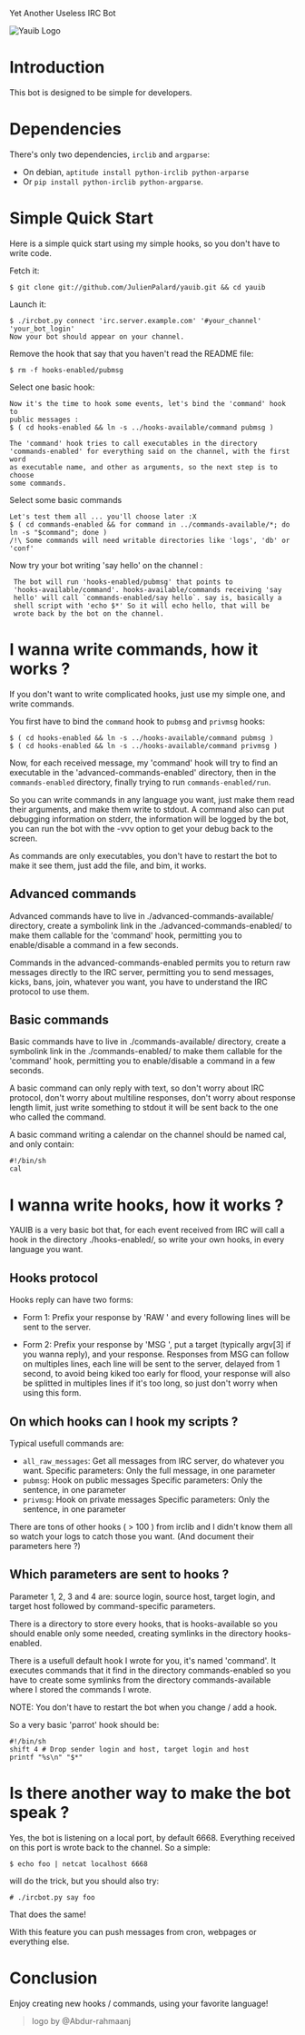 Yet Another Useless IRC Bot

![Yauib Logo](https://mdk.fr/yauib_logo.png)


# Introduction

This bot is designed to be simple for developers.


# Dependencies

There's only two dependencies, `irclib` and `argparse`:

- On debian, `aptitude install python-irclib python-arparse`
- Or `pip install python-irclib python-argparse`.


# Simple Quick Start

Here is a simple quick start using my simple hooks, so you don't have
to write code.

Fetch it:

    $ git clone git://github.com/JulienPalard/yauib.git && cd yauib

Launch it:

    $ ./ircbot.py connect 'irc.server.example.com' '#your_channel' 'your_bot_login'
    Now your bot should appear on your channel.

Remove the hook that say that you haven't read the README file:

    $ rm -f hooks-enabled/pubmsg

Select one basic hook:

    Now it's the time to hook some events, let's bind the 'command' hook to
    public messages :
    $ ( cd hooks-enabled && ln -s ../hooks-available/command pubmsg )

    The 'command' hook tries to call executables in the directory
    'commands-enabled' for everything said on the channel, with the first word
    as executable name, and other as arguments, so the next step is to choose
    some commands.

Select some basic commands

    Let's test them all ... you'll choose later :X
    $ ( cd commands-enabled && for command in ../commands-available/*; do ln -s "$command"; done )
    /!\ Some commands will need writable directories like 'logs', 'db' or 'conf'

Now try your bot writing 'say hello' on the channel :

     The bot will run 'hooks-enabled/pubmsg' that points to
     'hooks-available/command'. hooks-available/commands receiving 'say
     hello' will call `commands-enabled/say hello`. say is, basically a
     shell script with 'echo $*' So it will echo hello, that will be
     wrote back by the bot on the channel.


# I wanna write commands, how it works ?

If you don't want to write complicated hooks, just use my simple one,
and write commands.

You first have to bind the `command` hook to `pubmsg` and `privmsg` hooks:

    $ ( cd hooks-enabled && ln -s ../hooks-available/command pubmsg )
    $ ( cd hooks-enabled && ln -s ../hooks-available/command privmsg )

Now, for each received message, my 'command' hook will try to find an
executable in the 'advanced-commands-enabled' directory, then in the
`commands-enabled` directory, finally trying to run
`commands-enabled/run`.

So you can write commands in any language you want, just make them
read their arguments, and make them write to stdout.  A command also
can put debugging information on stderr, the information will be
logged by the bot, you can run the bot with the -vvv option to get
your debug back to the screen.

As commands are only executables, you don't have to restart the bot to
make it see them, just add the file, and bim, it works.


## Advanced commands

Advanced commands have to live in ./advanced-commands-available/
directory, create a symbolink link in the ./advanced-commands-enabled/
to make them callable for the 'command' hook, permitting you to
enable/disable a command in a few seconds.

Commands in the advanced-commands-enabled permits you to return raw
messages directly to the IRC server, permitting you to send messages,
kicks, bans, join, whatever you want, you have to understand the IRC
protocol to use them.


## Basic commands

Basic commands have to live in ./commands-available/
directory, create a symbolink link in the ./commands-enabled/
to make them callable for the 'command' hook, permitting you to
enable/disable a command in a few seconds.

A basic command can only reply with text, so don't worry about IRC
protocol, don't worry about multiline responses, don't worry about
response length limit, just write something to stdout it will be sent
back to the one who called the command.

A basic command writing a calendar on the channel should be named cal,
and only contain:

    #!/bin/sh
    cal

# I wanna write hooks, how it works ?

YAUIB is a very basic bot that, for each event received from IRC will
call a hook in the directory ./hooks-enabled/, so write your own
hooks, in every language you want.


## Hooks protocol

Hooks reply can have two forms:

 * Form 1: Prefix your response by 'RAW ' and every following lines
   will be sent to the server.

 * Form 2: Prefix your response by 'MSG ', put a target (typically
   argv[3] if you wanna reply), and your response. Responses from MSG
   can follow on multiples lines, each line will be sent to the
   server, delayed from 1 second, to avoid being kiked too early for
   flood, your response will also be splitted in multiples lines if
   it's too long, so just don't worry when using this form.


## On which hooks can I hook my scripts ?

Typical usefull commands are:

- `all_raw_messages`: Get all messages from IRC server, do whatever you want.
    Specific parameters: Only the full message, in one parameter
- `pubmsg`: Hook on public messages
    Specific parameters: Only the sentence, in one parameter
- `privmsg`: Hook on private messages
    Specific parameters: Only the sentence, in one parameter

There are tons of other hooks ( > 100 ) from irclib and I didn't know
them all so watch your logs to catch those you want. (And document
their parameters here ?)

## Which parameters are sent to hooks ?

Parameter 1, 2, 3 and 4 are:
source login, source host, target login, and target host
followed by command-specific parameters.

There is a directory to store every hooks, that is hooks-available so you
should enable only some needed, creating symlinks in the directory
hooks-enabled.

There is a usefull default hook I wrote for you, it's named 'command'.
It executes commands that it find in the directory commands-enabled
so you have to create some symlinks from the directory commands-available
where I stored the commands I wrote.

NOTE: You don't have to restart the bot when you change / add a hook.

So a very basic 'parrot' hook should be:

    #!/bin/sh
    shift 4 # Drop sender login and host, target login and host
    printf "%s\n" "$*"


# Is there another way to make the bot speak ?

Yes, the bot is listening on a local port, by default 6668.
Everything received on this port is wrote back to the channel.
So a simple:

    $ echo foo | netcat localhost 6668

will do the trick, but you should also try:

    # ./ircbot.py say foo

That does the same!

With this feature you can push messages from cron, webpages or
everything else.

# Conclusion

Enjoy creating new hooks / commands, using your favorite language!

> logo by @Abdur-rahmaanj
